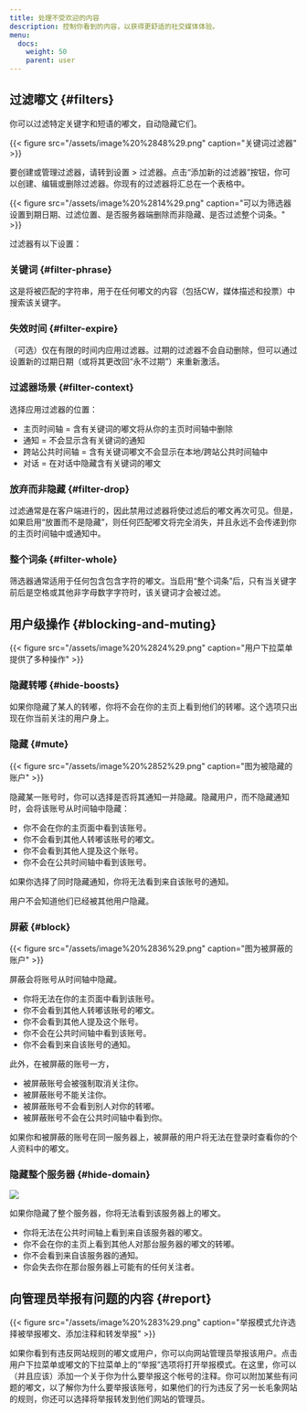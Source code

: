 ```yaml
---
title: 处理不受欢迎的内容
description: 控制你看到的内容，以获得更舒适的社交媒体体验。
menu:
  docs:
    weight: 50
    parent: user
---
```


## 过滤嘟文 {#filters}

你可以过滤特定关键字和短语的嘟文，自动隐藏它们。

{{< figure src="/assets/image%20%2848%29.png" caption="关键词过滤器" >}}

要创建或管理过滤器，请转到设置 &gt; 过滤器。点击“添加新的过滤器”按钮，你可以创建、编辑或删除过滤器。你现有的过滤器将汇总在一个表格中。

{{< figure src="/assets/image%20%2814%29.png" caption="可以为筛选器设置到期日期、过滤位置、是否服务器端删除而非隐藏、是否过滤整个词条。" >}}

过滤器有以下设置：

### 关键词 {#filter-phrase}

这是将被匹配的字符串，用于在任何嘟文的内容（包括CW，媒体描述和投票）中搜索该关键字。

### 失效时间 {#filter-expire}

（可选）仅在有限的时间内应用过滤器。过期的过滤器不会自动删除，但可以通过设置新的过期日期（或将其更改回“永不过期”）来重新激活。

### 过滤器场景 {#filter-context}

选择应用过滤器的位置：

* 主页时间轴 = 含有关键词的嘟文将从你的主页时间轴中删除
* 通知 = 不会显示含有关键词的通知
* 跨站公共时间轴 = 含有关键词嘟文不会显示在本地/跨站公共时间轴中
* 对话 = 在对话中隐藏含有关键词的嘟文

### 放弃而非隐藏 {#filter-drop}

过滤通常是在客户端进行的，因此禁用过滤器将使过滤后的嘟文再次可见。但是，如果启用“放置而不是隐藏”，则任何匹配嘟文将完全消失，并且永远不会传递到你的主页时间轴中或通知中。

### 整个词条 {#filter-whole}

筛选器通常适用于任何包含包含字符的嘟文。当启用“整个词条”后，只有当关键字前后是空格或其他非字母数字字符时，该关键词才会被过滤。

## 用户级操作 {#blocking-and-muting}

{{< figure src="/assets/image%20%2824%29.png" caption="用户下拉菜单提供了多种操作" >}}

### 隐藏转嘟 {#hide-boosts}

如果你隐藏了某人的转嘟，你将不会在你的主页上看到他们的转嘟。这个选项只出现在你当前关注的用户身上。

### 隐藏 {#mute}

{{< figure src="/assets/image%20%2852%29.png" caption="图为被隐藏的账户" >}}

隐藏某一账号时，你可以选择是否将其通知一并隐藏。隐藏用户，而不隐藏通知时，会将该账号从时间轴中隐藏：

* 你不会在你的主页面中看到该账号。
* 你不会看到其他人转嘟该账号的嘟文。
* 你不会看到其他人提及这个账号。
* 你不会在公共时间轴中看到该账号。

如果你选择了同时隐藏通知，你将无法看到来自该账号的通知。

用户不会知道他们已经被其他用户隐藏。

### 屏蔽 {#block}

{{< figure src="/assets/image%20%2836%29.png" caption="图为被屏蔽的账户" >}}

屏蔽会将账号从时间轴中隐藏。

* 你将无法在你的主页面中看到该账号。
* 你不会看到其他人转嘟该账号的嘟文。
* 你不会看到其他人提及这个账号。
* 你不会在公共时间轴中看到该账号。
* 你不会看到来自该账号的通知。

此外，在被屏蔽的账号一方，

* 被屏蔽账号会被强制取消关注你。
* 被屏蔽账号不能关注你。
* 被屏蔽账号不会看到别人对你的转嘟。
* 被屏蔽账号不会在公共时间轴中看到你。

如果你和被屏蔽的账号在同一服务器上，被屏蔽的用户将无法在登录时查看你的个人资料中的嘟文。

### 隐藏整个服务器 {#hide-domain}

![](/assets/image%20%2861%29.png)

如果你隐藏了整个服务器，你将无法看到该服务器上的嘟文。

* 你将无法在公共时间轴上看到来自该服务器的嘟文。
* 你不会在你的主页上看到其他人对那台服务器的嘟文的转嘟。
* 你不会看到来自该服务器的通知。
* 你会失去你在那台服务器上可能有的任何关注者。

## 向管理员举报有问题的内容 {#report}

{{< figure src="/assets/image%20%283%29.png" caption="举报模式允许选择被举报嘟文、添加注释和转发举报" >}}

如果你看到有违反网站规则的嘟文或用户，你可以向网站管理员举报该用户。点击用户下拉菜单或嘟文的下拉菜单上的“举报”选项将打开举报模式。在这里，你可以（并且应该）添加一个关于你为什么要举报这个帐号的注释。你可以附加某些有问题的嘟文，以了解你为什么要举报该账号，如果他们的行为违反了另一长毛象网站的规则，你还可以选择将举报转发到他们网站的管理员。

